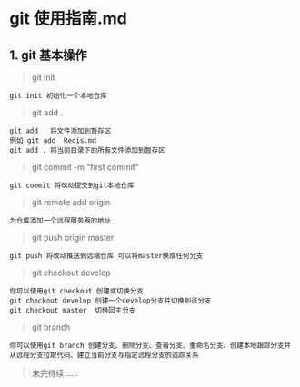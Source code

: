 # git 使用指南.md

## 1. git 基本操作

> git init

    git init 初始化一个本地仓库

> git add .

    git add   将文件添加到暂存区
    例如 git add  Redis.md
    git add . 将当前目录下的所有文件添加到暂存区

> git commit -m "first commit"

    git commit 将改动提交到git本地仓库
> git remote add origin <server>

    为仓库添加一个远程服务器的地址
> git push origin master

    git push 将改动推送到远端仓库 可以将master换成任何分支

> git checkout develop

    你可以使用git checkout 创建或切换分支
    git checkout develop 创建一个develop分支并切换到该分支
    git checkout master  切换回主分支
    
> git branch
    
    你可以使用git branch 创建分支、删除分支、查看分支、重命名分支、创建本地跟踪分支并从远程分支拉取代码、建立当前分支与指定远程分支的追踪关系

> 未完待续......